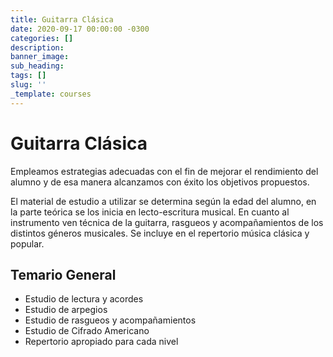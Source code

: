 ```yaml
---
title: Guitarra Clásica
date: 2020-09-17 00:00:00 -0300
categories: []
description:
banner_image:
sub_heading:
tags: []
slug: ''
_template: courses
---
```


# Guitarra Clásica

Empleamos estrategias adecuadas con el fin de mejorar el rendimiento del alumno y de esa manera
alcanzamos con éxito los objetivos propuestos.

El material de estudio a utilizar se determina según la edad del alumno, en la parte teórica se los
inicia en lecto-escritura musical. En cuanto al instrumento ven técnica de la guitarra, rasgueos y
acompañamientos de los distintos géneros musicales. Se incluye en el repertorio música clásica y
popular.

## Temario General

* Estudio de lectura y acordes
* Estudio de arpegios
* Estudio de rasgueos y acompañamientos
* Estudio de Cifrado Americano
* Repertorio apropiado para cada nivel
